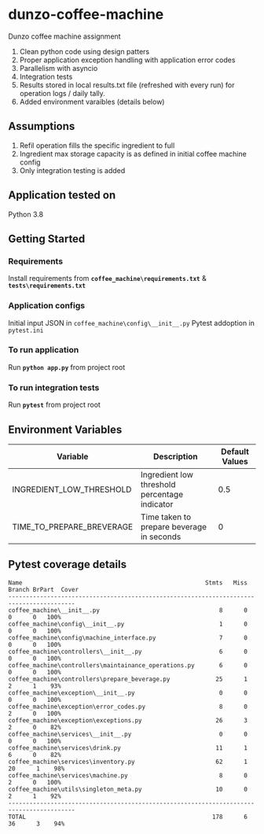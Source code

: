 # dunzo-coffee-machine
Dunzo coffee machine assignment

1. Clean python code using design patters
2. Proper application exception handling with application error codes
3. Parallelism with asyncio
4. Integration tests
5. Results stored in local results.txt file (refreshed with every run) for operation logs / daily tally.
6. Added environment varaibles (details below)


## Assumptions
1. Refil operation fills the specific ingredient to full
2. Ingredient max storage capacity is as defined in initial coffee machine config
3. Only integration testing is added


## Application tested on
Python 3.8


## Getting Started
### Requirements
Install requirements from **`coffee_machine\requirements.txt`** & **`tests\requirements.txt`**

### Application configs
Initial input JSON in `coffee_machine\config\__init__.py`
Pytest addoption in `pytest.ini`

### To run application
Run **`python app.py`** from project root

### To run integration tests
Run **`pytest`** from project root

## Environment Variables
| Variable | Description | Default Values
| -------- | ---------- | ---------|
| INGREDIENT_LOW_THRESHOLD | Ingredient low threshold percentage indicator | 0.5 |
| TIME_TO_PREPARE_BREVERAGE | Time taken to prepare beverage in seconds | 0 |

## Pytest coverage details
```
Name                                                    Stmts   Miss Branch BrPart  Cover
-----------------------------------------------------------------------------------------
coffee_machine\__init__.py                                  8      0      0      0   100%
coffee_machine\config\__init__.py                           1      0      0      0   100%
coffee_machine\config\machine_interface.py                  7      0      0      0   100%
coffee_machine\controllers\__init__.py                      6      0      0      0   100%
coffee_machine\controllers\maintainance_operations.py       6      0      0      0   100%
coffee_machine\controllers\prepare_beverage.py             25      1      2      1    93%
coffee_machine\exception\__init__.py                        0      0      0      0   100%
coffee_machine\exception\error_codes.py                     8      0      2      0   100%
coffee_machine\exception\exceptions.py                     26      3      2      0    82%
coffee_machine\services\__init__.py                         0      0      0      0   100%
coffee_machine\services\drink.py                           11      1      6      0    82%
coffee_machine\services\inventory.py                       62      1     20      1    98%
coffee_machine\services\machine.py                          8      0      2      0   100%
coffee_machine\utils\singleton_meta.py                     10      0      2      1    92%
-----------------------------------------------------------------------------------------
TOTAL                                                     178      6     36      3    94%
```

